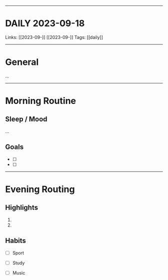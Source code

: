 ___
# DAILY 2023-09-18
Links: [[2023-09-]] [[2023-09-]]
Tags: [[daily]]
<!--- Created on: 2023-09-18, 04:00 --->
___
# General
...
___
# Morning Routine
## Sleep / Mood
...
## Goals
- [ ]
- [ ]
___
# Evening Routing
## Highlights
1. 
2. 
## Habits 
- [ ] Sport
- [ ] Study
- [ ] Music
  